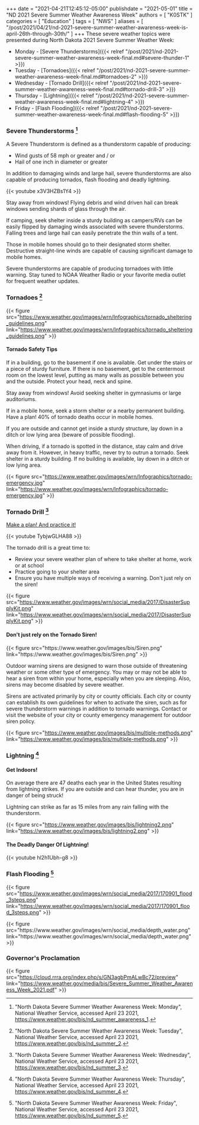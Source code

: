 +++
date = "2021-04-21T12:45:12-05:00"
publishdate = "2021-05-01"
title = "ND 2021 Severe Summer Weather Awareness Week"
authors = [ "K0STK" ]
categories = [ "Education" ]
tags = [ "NWS" ]
aliases = [ "/post/2021/04/21/nd-2021-severe-summer-weather-awareness-week-is-april-26th-through-30th/" ]
+++
These severe weather topics were presented during North Dakota 2021 Severe
Summer Weather Week:

* Monday - [Severe Thunderstorms]({{< relref "/post/2021/nd-2021-severe-summer-weather-awareness-week-final.md#severe-thunder-1" >}})
* Tuesday - [Tornadoes]({{< relref "/post/2021/nd-2021-severe-summer-weather-awareness-week-final.md#tornadoes-2" >}})
* Wednesday - [Tornado Drill]({{< relref "/post/2021/nd-2021-severe-summer-weather-awareness-week-final.md#tornado-drill-3" >}})
* Thursday - [Lightning]({{< relref "/post/2021/nd-2021-severe-summer-weather-awareness-week-final.md#lightning-4" >}})
* Friday - [Flash Flooding]({{< relref "/post/2021/nd-2021-severe-summer-weather-awareness-week-final.md#flash-flooding-5" >}})

<!--more-->

### Severe Thunderstorms [^1]

A Severe Thunderstorm is defined as a thunderstorm capable of producing:

* Wind gusts of 58 mph or greater and / or
* Hail of one inch in diameter or greater

In addition to damaging winds and large hail, severe thunderstorms are also
capable of producing tornados, flash flooding and deadly lightning.

{{< youtube x3V3HZBs1Y4 >}}
<p class="clear"></p>

Stay away from windows! Flying debris and wind driven hail can break
windows sending shards of glass through the air.

If camping, seek shelter inside a sturdy building as campers/RVs can be
easily flipped by damaging winds associated with severe thunderstorms.
Falling trees and large hail can easily penetrate the thin walls of a
tent.

Those in mobile homes should go to their designated storm shelter.
Destructive straight-line winds are capable of causing significant
damage to mobile homes.

Severe thunderstorms are capable of producing tornadoes with little
warning. Stay tuned to NOAA Weather Radio or your favorite media outlet
for frequent weather updates.

[^1]: "North Dakota Severe Summer Weather Awareness Week: Monday", National Weather Service, accessed April 23 2021, https://www.weather.gov/bis/nd_summer_awareness_1.

### Tornadoes [^2]
<div style="float:right;position:relative;top:-36px;"><a style="text-decoration:none;" href="." alt="Back to top" title="Back to top"><span class="genericon genericon-top"></span></a></div>

{{< figure src="https://www.weather.gov/images/wrn/Infographics/tornado_sheltering_guidelines.png" link="https://www.weather.gov/images/wrn/Infographics/tornado_sheltering_guidelines.png" >}}

#### Tornado Safety Tips

If in a building, go to the basement if one is available. Get under the
stairs or a piece of sturdy furniture. If there is no basement, get to the
centermost room on the lowest level, putting as many walls as possible between
you and the outside. Protect your head, neck and spine.

Stay away from windows! Avoid seeking shelter in gymnasiums or large
auditoriums.

If in a mobile home, seek a storm shelter or a nearby permanent building.
Have a plan! 40% of tornado deaths occur in mobile homes.

If you are outside and cannot get inside a sturdy structure, lay down in a
ditch or low lying area (beware of possible flooding).

When driving, if a tornado is spotted in the distance, stay calm and drive
away from it. However, in heavy traffic, never try to outrun a tornado. Seek
shelter in a sturdy building. If no building is available, lay down in a ditch
or low lying area.

{{< figure src="https://www.weather.gov/images/wrn/Infographics/tornado-emergency.jpg" link="https://www.weather.gov/images/wrn/Infographics/tornado-emergency.jpg" >}}

[^2]: "North Dakota Severe Summer Weather Awareness Week: Tuesday", National Weather Service, accessed April 23 2021, https://www.weather.gov/bis/nd_summer_2.

### Tornado Drill [^3]
<div style="float:right;position:relative;top:-36px;"><a style="text-decoration:none;" href="." alt="Back to top" title="Back to top"><span class="genericon genericon-top"></span></a></div>

[Make a plan! And practice it!](https://www.ready.gov/)

{{< youtube TybjwGLHA88 >}}
<p class="clear"></p>

The tornado drill is a great time to:

* Review your severe weather plan of where to take shelter at home, work or at school
* Practice going to your shelter area
* Ensure you have multiple ways of receiving a warning. Don't just rely on the siren!

{{< figure src="https://www.weather.gov/images/wrn/social_media/2017/DisasterSupplyKit.png" link="https://www.weather.gov/images/wrn/social_media/2017/DisasterSupplyKit.png" >}}

#### Don't just rely on the Tornado Siren!

<p class="clear"></p>
{{< figure src="https://www.weather.gov/images/bis/Siren.png" link="https://www.weather.gov/images/bis/Siren.png" >}}
<p class="clear"></p>

Outdoor warning sirens are designed to warn those outside of threatening
weather or some other type of emergency. You may or may not be able to
hear a siren from within your home, especially when you are sleeping.
Also, sirens may become disabled by severe weather.

Sirens are activated primarily by city or county officials. Each city
or county can establish its own guidelines for when to activate the
siren, such as for severe thunderstorm warnings in addition to tornado
warnings. Contact or visit the website of your city or county emergency
management for outdoor siren policy.

{{< figure src="https://www.weather.gov/images/bis/multiple-methods.png" link="https://www.weather.gov/images/bis/multiple-methods.png" >}}

[^3]: "North Dakota Severe Summer Weather Awareness Week: Wednesday", National Weather Service, accessed April 23 2021, https://www.weather.gov/bis/nd_summer_3.

### Lightning [^4]
<div style="float:right;position:relative;top:-36px;"><a style="text-decoration:none;" href="." alt="Back to top" title="Back to top"><span class="genericon genericon-top"></span></a></div>

#### Get Indoors!

On average there are 47 deaths each year in the United States resulting from
lightning strikes. If you are outside and can hear thunder, you are in danger
of being struck!

Lightning can strike as far as 15 miles from any rain falling with the
thunderstorm. 

{{< figure src="https://www.weather.gov/images/bis/lightning2.png" link="https://www.weather.gov/images/bis/lightning2.png" >}}

#### The Deadly Danger Of Lightning!

<p class="clear"></p>
{{< youtube hl2h1Ubh-g8 >}}

[^4]: "North Dakota Severe Summer Weather Awareness Week: Thursday", National Weather Service, accessed April 23 2021, https://www.weather.gov/bis/nd_summer_4.

### Flash Flooding [^5]
<div style="float:right;position:relative;top:-36px;"><a style="text-decoration:none;" href="." alt="Back to top" title="Back to top"><span class="genericon genericon-top"></span></a></div>

{{< figure src="https://www.weather.gov/images/wrn/social_media/2017/170901_flood_3steps.png" link="https://www.weather.gov/images/wrn/social_media/2017/170901_flood_3steps.png" >}}

<p class="clear"></p>
{{< figure src="https://www.weather.gov/images/wrn/social_media/depth_water.png" link="https://www.weather.gov/images/wrn/social_media/depth_water.png" >}}

[^5]: "North Dakota Severe Summer Weather Awareness Week: Friday", National Weather Service, accessed April 23 2021, https://www.weather.gov/bis/nd_summer_5.

### Governor's Proclamation
<div style="float:right;position:relative;top:-36px;"><a style="text-decoration:none;" href="." alt="Back to top" title="Back to top"><span class="genericon genericon-top"></span></a></div>

{{< figure src="https://cloud.rrra.org/index.php/s/GN3agbPmALwBc72/preview" link="https://www.weather.gov/media/bis/Severe_Summer_Weather_Awareness_Week_2021.pdf" >}}
